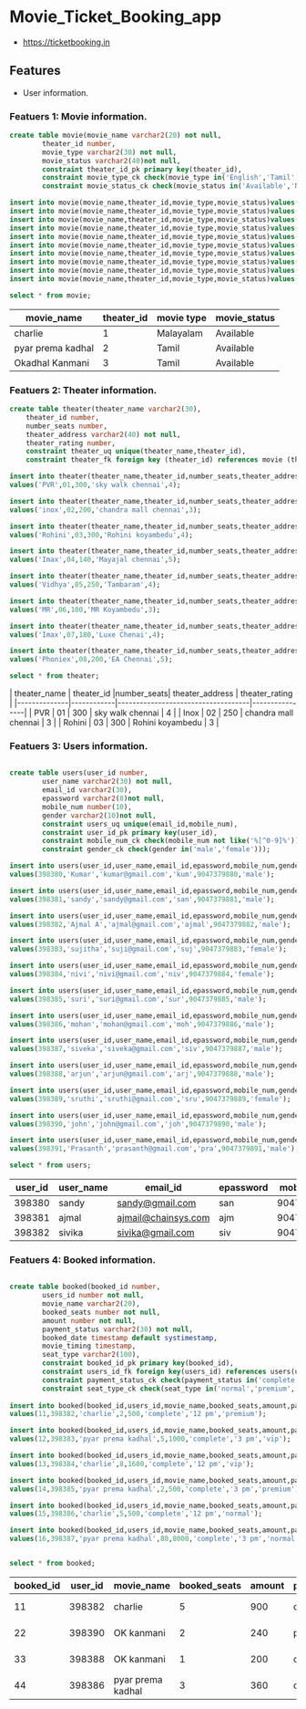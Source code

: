 # Movie_Ticket_Booking_app

* https://ticketbooking.in

## Features

* User information.

### Featuers 1: Movie information.

```sql
create table movie(movie_name varchar2(20) not null,
        theater_id number,
        movie_type varchar2(30) not null,
        movie_status varchar2(40)not null,
        constraint theater_id_pk primary key(theater_id),
        constraint movie_type_ck check(movie_type in('English','Tamil','Hindi','Telugu','Malayalam')),
        constraint movie_status_ck check(movie_status in('Available','Notavailable')));

insert into movie(movie_name,theater_id,movie_type,movie_status)values('charlie',01,'Malayalam','Available');
insert into movie(movie_name,theater_id,movie_type,movie_status)values('charlie',02,'Malayalam','Available');
insert into movie(movie_name,theater_id,movie_type,movie_status)values('charlie',03,'Malayalam','Available');
insert into movie(movie_name,theater_id,movie_type,movie_status)values('pyar prema kadhal',04,'Tamil','Available');
insert into movie(movie_name,theater_id,movie_type,movie_status)values('pyar prema kadhal',05,'Tamil','Available');
insert into movie(movie_name,theater_id,movie_type,movie_status)values('Okadhal Kanmani',06,'Tamil','Available');
insert into movie(movie_name,theater_id,movie_type,movie_status)values('Okadhal Kanmani',07,'Tamil','Available');
insert into movie(movie_name,theater_id,movie_type,movie_status)values('Okadhal Kanmani',08,'Tamil','Available');
insert into movie(movie_name,theater_id,movie_type,movie_status)values('charlie',09,'Malayalam','Available');
insert into movie(movie_name,theater_id,movie_type,movie_status)values('charlie',10,'Tamil','Available');

select * from movie;

```

| movie_name        | theater_id | movie type | movie_status |            
|-------------------|------------|----------- |--------------|
| charlie           |      1     |  Malayalam |   Available  |  
| pyar prema kadhal |      2     |  Tamil     |   Available  |
| Okadhal Kanmani   |      3     |  Tamil     |   Available  |


### Featuers 2: Theater information.

```sql
create table theater(theater_name varchar2(30),
    theater_id number,
    number_seats number,
    theater_address varchar2(40) not null,
    theater_rating number,
    constraint theater_uq unique(theater_name,theater_id),
    constraint theater_fk foreign key (theater_id) references movie (theater_id));

insert into theater(theater_name,theater_id,number_seats,theater_address,theater_rating)
values('PVR',01,300,'sky walk chennai',4);

insert into theater(theater_name,theater_id,number_seats,theater_address,theater_rating)
values('inox',02,200,'chandra mall chennai',3);

insert into theater(theater_name,theater_id,number_seats,theater_address,theater_rating)
values('Rohini',03,300,'Rohini koyambedu',4);

insert into theater(theater_name,theater_id,number_seats,theater_address,theater_rating)
values('Imax',04,140,'Mayajal chennai',5);

insert into theater(theater_name,theater_id,number_seats,theater_address,theater_rating)
values('Vidhya',05,250,'Tambaram',4);

insert into theater(theater_name,theater_id,number_seats,theater_address,theater_rating)
values('MR',06,100,'MR Koyambedu',3);

insert into theater(theater_name,theater_id,number_seats,theater_address,theater_rating)
values('Imax',07,180,'Luxe Chenai',4);

insert into theater(theater_name,theater_id,number_seats,theater_address,theater_rating)
values('Phoniex',08,200,'EA Chennai',5);

select * from theater;

```

| theater_name | theater_id |number_seats| theater_address       | theater_rating |
|--------------|------------|------------------------------------|----------------|
|      PVR     |     01     |     300    |  sky walk chennai     |        4       |
|     Inox     |     02     |     250    |  chandra mall chennai |        3       |
|    Rohini    |     03     |     300    |  Rohini koyambedu     |        3       |



### Featuers 3: Users information.

```sql

create table users(user_id number,
        user_name varchar2(30) not null,
        email_id varchar2(30),
        epassword varchar2(8)not null,
        mobile_num number(10),
        gender varchar2(10)not null,
        constraint users_uq unique(email_id,mobile_num),
        constraint user_id_pk primary key(user_id),
        constraint mobile_num_ck check(mobile_num not like('%[^0-9]%')),
        constraint gender_ck check(gender in('male','female')));

insert into users(user_id,user_name,email_id,epassword,mobile_num,gender)
values(398380,'Kumar','kumar@gmail.com','kum',9047379880,'male');

insert into users(user_id,user_name,email_id,epassword,mobile_num,gender)
values(398381,'sandy','sandy@gmail.com','san',9047379881,'male');

insert into users(user_id,user_name,email_id,epassword,mobile_num,gender)
values(398382,'Ajmal A','ajmal@gmail.com','ajmal',9047379882,'male');

insert into users(user_id,user_name,email_id,epassword,mobile_num,gender)
values(398383,'sujitha','suji@gmail.com','suj',9047379883,'female');

insert into users(user_id,user_name,email_id,epassword,mobile_num,gender)
values(398384,'nivi','nivi@gmail.com','niv',9047379884,'female');

insert into users(user_id,user_name,email_id,epassword,mobile_num,gender)
values(398385,'suri','suri@gmail.com','sur',9047379885,'male');

insert into users(user_id,user_name,email_id,epassword,mobile_num,gender)
values(398386,'mohan','mohan@gmail.com','moh',9047379886,'male');

insert into users(user_id,user_name,email_id,epassword,mobile_num,gender)
values(398387,'siveka','siveka@gmail.com','siv',9047379887,'male');

insert into users(user_id,user_name,email_id,epassword,mobile_num,gender)
values(398388,'arjun','arjun@gmail.com','arj',9047379888,'male');

insert into users(user_id,user_name,email_id,epassword,mobile_num,gender)
values(398389,'sruthi','sruthi@gmail.com','sru',9047379889,'female');

insert into users(user_id,user_name,email_id,epassword,mobile_num,gender)
values(398390,'john','john@gmail.com','joh',9047379890,'male');

insert into users(user_id,user_name,email_id,epassword,mobile_num,gender)
values(398391,'Prasanth','prasanth@gmail.com','pra',9047379891,'male');

select * from users;

```

| user_id | user_name | email_id            | epassword | mobile_num | gender |
|---------|-----------|---------------------|-----------|------------|--------|
| 398380  |   sandy   |   sandy@gmail.com   |    san    | 9047379880 |  male  |
| 398381  |   ajmal   | ajmail@chainsys.com |    ajm    | 9047379881 |  male  |
| 398382  |   sivika  |   sivika@gmail.com  |    siv    | 9047379882 |  male  |



### Featuers 4: Booked information.

```sql

create table booked(booked_id number,
        users_id number not null,
        movie_name varchar2(20),
        booked_seats number not null,
        amount number not null,
        payment_status varchar2(30) not null,
        booked_date timestamp default systimestamp,
        movie_timing timestamp,
        seat_type varchar2(100),
        constraint booked_id_pk primary key(booked_id),
        constraint users_id_fk foreign key(users_id) references users(user_id),
        constraint payment_status_ck check(payment_status in('complete','pending','cancelled')),
        constraint seat_type_ck check(seat_type in('normal','premium','vip')));
        
insert into booked(booked_id,users_id,movie_name,booked_seats,amount,payment_status,movie_timing,seat_type)
values(11,398382,'charlie',2,500,'complete','12 pm','premium');

insert into booked(booked_id,users_id,movie_name,booked_seats,amount,payment_status,movie_timing,seat_type)
values(12,398383,'pyar prema kadhal',5,1000,'complete','3 pm','vip');

insert into booked(booked_id,users_id,movie_name,booked_seats,amount,payment_status,movie_timing,seat_type)
values(13,398384,'charlie',8,1600,'complete','12 pm','vip');

insert into booked(booked_id,users_id,movie_name,booked_seats,amount,payment_status,movie_timing,seat_type)
values(14,398385,'pyar prema kadhal',2,500,'complete','3 pm','premium');

insert into booked(booked_id,users_id,movie_name,booked_seats,amount,payment_status,movie_timing,seat_type)
values(15,398386,'charlie',5,500,'complete','12 pm','normal');

insert into booked(booked_id,users_id,movie_name,booked_seats,amount,payment_status,movie_timing,seat_type)
values(16,398387,'pyar prema kadhal',80,8000,'complete','3 pm','normal');


select * from booked;

```

| booked_id | user_id | movie_name        | booked_seats | amount | payment_status | booked_date | movie_timing | seat_type |
|-----------|---------|-------------------|--------------|--------|----------------|-------------|--------------|-----------|
|     11    | 398382  | charlie           |       5      |   900  |    complete    | 02-Jan-2020 |     12 pm    |    vip    |
|     22    | 398390  | OK kanmani        |       2      |   240  |   processing   | 02-Jan-2020 |     3 pm     |   normal  |
|     33    | 398388  | OK kanmani        |       1      |   200  |    complete    | 02-Jan-2020 |     12 pm    |  premium  |
|     44    | 398386  | pyar prema kadhal |       3      |   360  |     decline    | 02-Jan-2020 |     3 pm     |   normal  |
